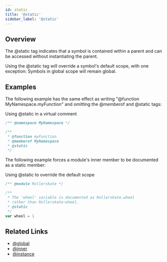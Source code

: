```yaml
---
id: static
title: '@static'
sidebar_label: '@static'
---
```


## Overview

The @static tag indicates that a symbol is contained within a parent and can be accessed without instantiating the parent.

Using the @static tag will override a symbol's default scope, with one exception: Symbols in global scope will remain global.

## Examples

The following example has the same effect as writing "@function MyNamespace.myFunction" and omitting the @memberof and @static tags:

Using @static in a virtual comment

```js
/** @namespace MyNamespace */

/**
 * @function myFunction
 * @memberof MyNamespace
 * @static
 */
```

The following example forces a module's inner member to be documented as a static member:

Using @static to override the default scope

```js
/** @module Rollerskate */

/**
 * The 'wheel' variable is documented as Rollerskate.wheel
 * rather than Rollerskate~wheel.
 * @static
 */
var wheel = 1
```

## Related Links

- [@global](./global.md)
- [@inner](./inner.md)
- [@instance](./instance.md)
